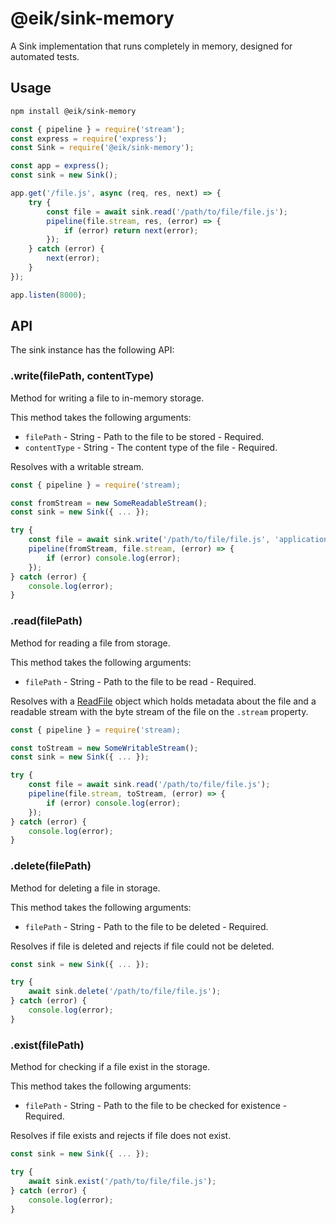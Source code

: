 # @eik/sink-memory

A Sink implementation that runs completely in memory, designed for automated tests.

## Usage

```sh
npm install @eik/sink-memory
```

```js
const { pipeline } = require('stream');
const express = require('express');
const Sink = require('@eik/sink-memory');

const app = express();
const sink = new Sink();

app.get('/file.js', async (req, res, next) => {
    try {
        const file = await sink.read('/path/to/file/file.js');
        pipeline(file.stream, res, (error) => {
            if (error) return next(error);
        });
    } catch (error) {
        next(error);
    }
});

app.listen(8000);
```

## API

The sink instance has the following API:

### .write(filePath, contentType)

Method for writing a file to in-memory storage.

This method takes the following arguments:

-   `filePath` - String - Path to the file to be stored - Required.
-   `contentType` - String - The content type of the file - Required.

Resolves with a writable stream.

```js
const { pipeline } = require('stream);

const fromStream = new SomeReadableStream();
const sink = new Sink({ ... });

try {
    const file = await sink.write('/path/to/file/file.js', 'application/javascript');
    pipeline(fromStream, file.stream, (error) => {
        if (error) console.log(error);
    });
} catch (error) {
    console.log(error);
}
```

### .read(filePath)

Method for reading a file from storage.

This method takes the following arguments:

-   `filePath` - String - Path to the file to be read - Required.

Resolves with a [ReadFile][read-file] object which holds metadata about
the file and a readable stream with the byte stream of the file on the
`.stream` property.

```js
const { pipeline } = require('stream);

const toStream = new SomeWritableStream();
const sink = new Sink({ ... });

try {
    const file = await sink.read('/path/to/file/file.js');
    pipeline(file.stream, toStream, (error) => {
        if (error) console.log(error);
    });
} catch (error) {
    console.log(error);
}
```

### .delete(filePath)

Method for deleting a file in storage.

This method takes the following arguments:

-   `filePath` - String - Path to the file to be deleted - Required.

Resolves if file is deleted and rejects if file could not be deleted.

```js
const sink = new Sink({ ... });

try {
    await sink.delete('/path/to/file/file.js');
} catch (error) {
    console.log(error);
}
```

### .exist(filePath)

Method for checking if a file exist in the storage.

This method takes the following arguments:

-   `filePath` - String - Path to the file to be checked for existence - Required.

Resolves if file exists and rejects if file does not exist.

```js
const sink = new Sink({ ... });

try {
    await sink.exist('/path/to/file/file.js');
} catch (error) {
    console.log(error);
}
```

[eik]: https://github.com/eik-lib
[read-file]: https://github.com/eik-lib/common/blob/master/lib/classes/read-file.js
